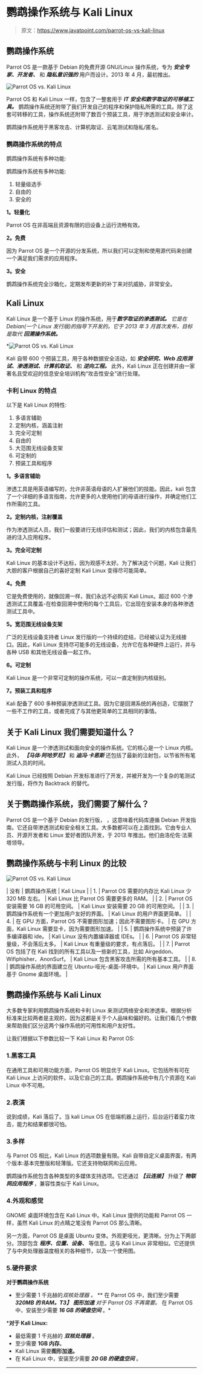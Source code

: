 # 鹦鹉操作系统与 Kali Linux

> 原文：<https://www.javatpoint.com/parrot-os-vs-kali-linux>

## 鹦鹉操作系统

Parrot OS 是一款基于 Debian 的免费开源 GNU/Linux 操作系统，专为 ***安全专家、开发者、*** 和 ***隐私意识强的*** 用户而设计。2013 年 4 月，最初推出。

![Parrot OS vs. Kali Linux](img/1fa1b952eefcf8098f11a58f6d0deade.png)

Parrot OS 和 Kali Linux 一样，包含了一整套用于 ***IT 安全和数字取证的可移植工具。*** 鹦鹉操作系统还附带了我们开发自己的程序和保护隐私所需的工具。除了这套可转移的工具，操作系统还附带了数百个预装工具，用于渗透测试和安全审计。

鹦鹉操作系统用于黑客攻击、计算机取证、云笔测试和隐私/匿名。

### 鹦鹉操作系统的特点

鹦鹉操作系统有多种功能:

鹦鹉操作系统有多种功能:

1.  轻量级选手
2.  自由的
3.  安全的

**1。轻量化**

Parrot OS 在非高端且资源有限的旧设备上运行流畅有效。

**2。免费**

因为 Parrot OS 是一个开源的分发系统，所以我们可以定制和使用源代码来创建一个满足我们需求的应用程序。

**3。安全**

鹦鹉操作系统完全沙箱化，定期发布更新的补丁来对抗威胁，非常安全。

## Kali Linux

Kali Linux 是一个基于 Linux 的操作系统，用于****数字取证的渗透测试。*** 它是在 Debian(一个 Linux 发行版)的指导下开发的。它于 2013 年 3 月首次发布，目标是取代 ***回溯操作系统。****

*![Parrot OS vs. Kali Linux](img/d666632e7f72d5405862b6e1294d44f4.png)

Kali 自带 600 个预装工具，用于各种数据安全活动，如 ***安全研究、Web 应用测试、渗透测试、计算机取证、*** 和 ***逆向工程。*** 此外，Kali Linux 正在创建并由一家著名且受欢迎的信息安全培训机构“攻击性安全”进行处理。

### 卡利 Linux 的特点

以下是 Kali Linux 的特性:

1.  多语言辅助
2.  定制内核，涵盖注射
3.  完全可定制
4.  自由的
5.  大范围无线设备支架
6.  可定制的
7.  预装工具和程序

**1。多语言辅助**

渗透工具是用英语编写的，允许非英语母语的人扩展他们的技能。因此，kali 包含了一个详细的多语言指南，允许更多的人使用他们的母语进行操作，并确定他们工作所需的工具。

**2。定制内核，注射覆盖**

作为渗透测试人员，我们一般要进行无线评估和测试；因此，我们的内核包含最先进的注入应用程序。

**3。完全可定制**

Kali Linux 的基本设计不达标，因为观感不太好。为了解决这个问题，Kali 让我们大胆的客户根据自己的喜好定制 Kali Linux 变得尽可能简单。

**4。免费**

它是免费使用的，就像回溯一样，我们永远不必购买 Kali Linux。超过 600 个渗透测试工具覆盖-在检查回溯中使用的每个工具后，它出现在安装本身的各种渗透测试工具中。

**5。宽范围无线设备支架**

广泛的无线设备支持者 Linux 发行版的一个持续的症结，已经被认证为无线接口。因此，Kali Linux 支持尽可能多的无线设备，允许它在各种硬件上运行，并与各种 USB 和其他无线设备一起工作。

**6。可定制**

Kali Linux 是一个非常可定制的操作系统，可以一直定制到内核级别。

**7。预装工具和程序**

Kali 配备了 600 多种预装渗透测试工具。因为它是回溯系统的再创造，它摆脱了一些不工作的工具，或者完成了与其他更简单的工具相同的事情。

## 关于 Kali Linux 我们需要知道什么？

Kali Linux 是一个渗透测试和面向安全的操作系统。它的核心是一个 Linux 内核。此外， ***【马体·阿哈罗尼】*** 和 ***迪冯·卡恩斯*** 还包括了最新的注射包，以节省所有笔测试人员的时间。

Kali Linux 已经按照 Debian 开发标准进行了开发，并被开发为一个复杂的笔测试发行版，将作为 Backtrack 的替代。

## 关于鹦鹉操作系统，我们需要了解什么？

Parrot OS 是一个基于 Debian 的发行版， ，这意味着代码库遵循 Debian 开发指南。它还自带渗透测试和安全相关工具。大多数都可以在上面找到。它由专业人员、开源开发者和 Linux 爱好者团队开发，于 2013 年推出。他们由洛伦佐·法莱塔领导。

## 鹦鹉操作系统与卡利 Linux 的比较

![Parrot OS vs. Kali Linux](img/9adfd736b770618a516c3b071b831e7d.png)

| 没有 | 鹦鹉操作系统 | Kali Linux |
| 1. | Parrot OS 需要的内存比 Kali Linux 少 320 MB 左右。 | Kali Linux 比 Parrot OS 需要更多的 RAM。 |
| 2. | Parrot OS 安装需要 16 GB 的可用空间。 | Kali Linux 安装需要 20 GB 的可用空间。 |
| 3. | 鹦鹉操作系统有一个更加用户友好的界面。 | Kali Linux 的用户界面更简单。 |
| 4. | 在 GPU 方面，Parrot OS 不需要图形加速；因此不需要图形卡。 | 在 GPU 方面，Kali Linux 需要显卡，因为需要图形加速。 |
| 5. | 鹦鹉操作系统中预装了许多编译器和 ide。 | Kali Linux 没有内置编译器或 IDEs。 |
| 6. | Parrot OS 非常轻量级，不会落后太多。 | Kali Linux 有重量级的要求，有点落后。 |
| 7. | Parrot OS 包括了在 Kali 找到的所有工具以及一些新的工具，比如 Airgeddon、Wifiphisher、AnonSurf。 | Kali Linux 包含黑客攻击所需的所有基本工具。 |
| 8. | 鹦鹉操作系统的界面建立在 Ubuntu-哑光-桌面-环境中。 | Kali Linux 用户界面基于 Gnome 桌面环境。 |

## 鹦鹉操作系统与 Kali Linux

大多数专家利用鹦鹉操作系统和卡利 Linux 来测试网络安全和渗透率。根据分析标准来比较两者是主观的，因为这都是关于个人品味和偏好的。让我们看几个参数来帮助我们区分这两个操作系统的可用性和用户友好性。

让我们根据以下参数比较一下 Kali Linux 和 Parrot OS:

### 1.黑客工具

在通用工具和可用功能方面，Parrot OS 明显优于 Kali Linux。它包括所有可在 Kali Linux 上访问的软件，以及它自己的工具。鹦鹉操作系统中有几个资源在 Kali Linux 中不可用。

### 2.表演

说到成绩，Kali 落后了。当 kali Linux OS 在低端机器上运行，后台运行着蛮力攻击，能力和结果都很可怕。

### 3.多样

与 Parrot OS 相比，Kali Linux 的选项数量有限。Kali 自带自定义桌面界面，有两个版本:基本完整版和轻薄版。它还支持物联网和云应用。

鹦鹉操作系统包含各种类型的多媒体支持选项。它还通过 ***【云连接】*** 升级了 ***物联网应用程序*** ，兼容性类似于 Kali Linux。

### 4.外观和感觉

GNOME 桌面环境包含在 Kali Linux 中。Kali Linux 提供的功能和 Parrot OS 一样，虽然 Kali Linux 的点睛之笔没有 Parrot OS 那么清晰。

另一方面，Parrot OS 是桌面 Ubuntu 变体。外观更哑光，更清晰。分为上下两部分。顶部包含 ***程序、位置、设备、*** 等信息。这与 Kali Linux 非常相似。它还提供了与中央处理器温度相关的各种细节，以及一个使用图。

### 5.硬件要求

**对于鹦鹉操作系统**

*   至少需要 1 千兆赫的*双核处理器 。*
**   在 Parrot OS 中，我们至少需要 ***320MB 的 RAM。*T3】***   ***图形加速*** 对于 Parrot OS 不再需要。*   在 Parrot OS 中，安装至少需要 ***16 GB 的硬盘空间*** 。*

 ***对于 Kali Linux:**

*   最低需要 1 千兆赫的 ***双核处理器*** 。
*   至少需要 **1GB 内存**。
*   Kali Linux 需要**图形加速。**
*   在 Kali Linux 中，安装至少需要 ***20 GB 的硬盘空间*** 。

* * ***